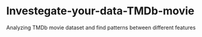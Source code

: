 # Investegate-your-data-TMDb-movie
Analyzing TMDb movie dataset and find patterns between different features
